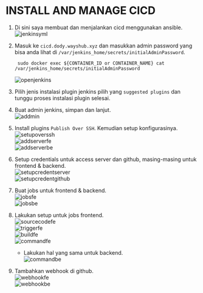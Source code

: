 # **INSTALL AND MANAGE CICD**

1. Di sini saya membuat dan menjalankan cicd menggunakan ansible. <br>
   ![jenkinsyml](assets/images-cicd/jenkinsyml.png) <br>

2. Masuk ke `cicd.dody.wayshub.xyz` dan masukkan admin password yang bisa anda lihat di `/var/jenkins_home/secrets/initialAdminPassword`. <br>

        sudo docker exec ${CONTAINER_ID or CONTAINER_NAME} cat /var/jenkins_home/secrets/initialAdminPassword 
    ![openjenkins](assets/images-cicd/openjenkins.png) <br>

3. Pilih jenis instalasi plugin jenkins pilih yang `suggested plugins` dan tunggu proses instalasi plugin selesai.
4. Buat admin jenkins, simpan dan lanjut. <br>
   ![addmin](assets/images-cicd/addadmin.png) <br>

5. Install plugins `Publish Over SSH`. Kemudian setup konfigurasinya. <br>
   ![setupoverssh](assets/images-cicd/setupoverssh.png) <br>
   ![addserverfe](assets/images-cicd/addserverfe.png) <br>
   ![addserverbe](assets/images-cicd/addserverbe.png) <br>

6. Setup credentials untuk access server dan github, masing-masing untuk frontend & backend. <br>
   ![setupcredentserver](assets/images-cicd/setupcredentserver.png) <br>
   ![setupcredentgithub](assets/images-cicd/setupcredentgithub.png) <br>

7. Buat jobs untuk frontend & backend. <br>
   ![jobsfe](assets/images-cicd/jobsfe.png) <br>
   ![jobsbe](assets/images-cicd/jobsbe.png) <br>

8. Lakukan setup untuk jobs frontend. <br>
   ![sourcecodefe](assets/images-cicd/sourcecodefe.png) <br>
   ![triggerfe](assets/images-cicd/triggerfe.png) <br>
   ![buildfe](assets/images-cicd/buildfe.png) <br>
   ![commandfe](assets/images-cicd/commandfe.png) <br>

   - Lakukan hal yang sama untuk backend. <br>
    ![commandbe](assets/images-cicd/commandbe.png) <br>

9. Tambahkan webhook di github. <br>
    ![webhookfe](assets/images-cicd/webhookfe.png) <br>
    ![webhookbe](assets/images-cicd/webhookbe.png) <br>


        
